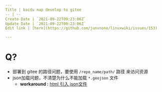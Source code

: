 ```yaml
---
Title | baidu map develop to gitee
-- | --
Create Date | `2021-09-22T09:23:06Z`
Update Date | `2021-09-22T09:23:06Z`
Edit link | [here](https://github.com/junxnone/linuxwiki/issues/153)

---
```

# Q?
- 部署到 gitee 的路径问题，要使用 `/repo_name/path/` 路径 来访问资源
- json加载问题，不清楚为什么不能加载 `*.geojson` 文件
  -  **workaround :** [html 引入 json文件](https://jingyan.baidu.com/article/335530dafd173619cb41c30c.html)
